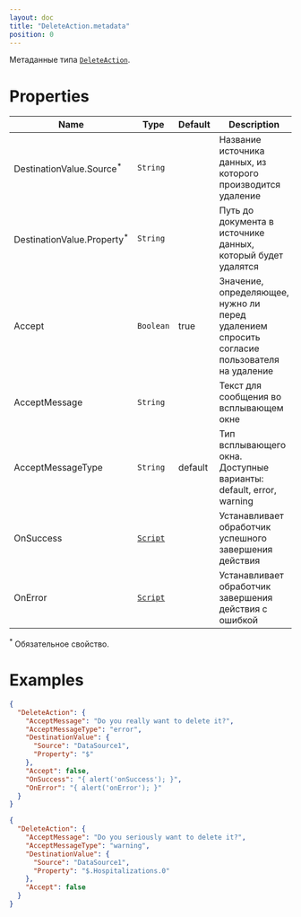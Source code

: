 ```yaml
---
layout: doc
title: "DeleteAction.metadata"
position: 0
---
```


Метаданные типа [`DeleteAction`](../).

# Properties

|Name|Type|Default|Description|
|----|----|----|-----------|
|DestinationValue.Source<sup>*</sup>|`String`| |Название источника данных, из которого производится удаление|
|DestinationValue.Property<sup>*</sup>|`String`| |Путь до документа в источнике данных, который будет удалятся|
|Accept|`Boolean`|true|Значение, определяющее, нужно ли перед удалением спросить согласие пользователя на удаление|
|AcceptMessage|`String`| |Текст для сообщения во всплывающем окне|
|AcceptMessageType|`String`|default|Тип всплывающего окна. Доступные варианты: default, error, warning|
|OnSuccess|[`Script`](../../../Script/)| |Устанавливает обработчик успешного завершения действия|
|OnError|[`Script`](../../../Script/)| |Устанавливает обработчик завершения действия с ошибкой|

<sup>*</sup> Обязательное свойство.

# Examples

```json
{
  "DeleteAction": {
    "AcceptMessage": "Do you really want to delete it?",
    "AcceptMessageType": "error",
    "DestinationValue": {
      "Source": "DataSource1",
      "Property": "$"
    },
    "Accept": false,
    "OnSuccess": "{ alert('onSuccess'); }",
    "OnError": "{ alert('onError'); }"
  }
}
```

```json
{
  "DeleteAction": {
    "AcceptMessage": "Do you seriously want to delete it?",
    "AcceptMessageType": "warning",
    "DestinationValue": {
      "Source": "DataSource1",
      "Property": "$.Hospitalizations.0"
    },
    "Accept": false
  }
}
```
